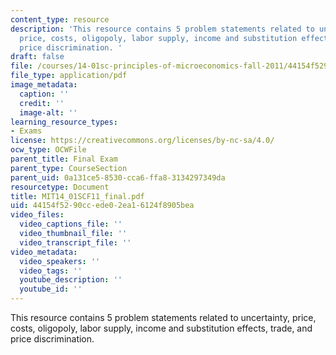 ```yaml
---
content_type: resource
description: 'This resource contains 5 problem statements related to uncertainty,
  price, costs, oligopoly, labor supply, income and substitution effects, trade, and
  price discrimination. '
draft: false
file: /courses/14-01sc-principles-of-microeconomics-fall-2011/44154f5290ccede02ea16124f8905bea_MIT14_01SCF11_final.pdf
file_type: application/pdf
image_metadata:
  caption: ''
  credit: ''
  image-alt: ''
learning_resource_types:
- Exams
license: https://creativecommons.org/licenses/by-nc-sa/4.0/
ocw_type: OCWFile
parent_title: Final Exam
parent_type: CourseSection
parent_uid: 0a131ce5-8530-cca6-ffa8-3134297349da
resourcetype: Document
title: MIT14_01SCF11_final.pdf
uid: 44154f52-90cc-ede0-2ea1-6124f8905bea
video_files:
  video_captions_file: ''
  video_thumbnail_file: ''
  video_transcript_file: ''
video_metadata:
  video_speakers: ''
  video_tags: ''
  youtube_description: ''
  youtube_id: ''
---
```

This resource contains 5 problem statements related to uncertainty, price, costs, oligopoly, labor supply, income and substitution effects, trade, and price discrimination.